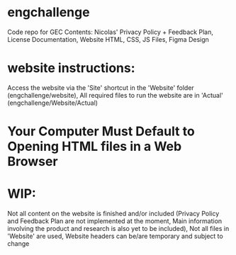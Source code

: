 # engchallenge
Code repo for GEC
Contents:
  Nicolas' Privacy Policy + Feedback Plan,
  License Documentation,
  Website HTML, CSS, JS Files,
  Figma Design

# website instructions:
  Access the website via the 'Site' shortcut in the 'Website' folder (engchallenge/website),
  All required files to run the website are in 'Actual' (engchallenge/Website/Actual)
# Your Computer Must Default to Opening HTML files in a Web Browser

# WIP:
  Not all content on the website is finished and/or included 
    (Privacy Policy and Feedback Plan are not implemented at the moment,
    Main information involving the product and research is also yet to be included), 
  Not all files in 'Website' are used, 
  Website headers can be/are temporary and subject to change
